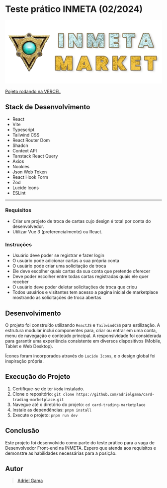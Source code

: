 # Teste prático INMETA (02/2024)

![Project Logo](public/logo_text.webp)

[Pojeto rodando na VERCEL](https://card-trading-marketplace.vercel.app/)

## Stack de Desenvolvimento

- React
- Vite
- Typescript
- Tailwind CSS
- React Router Dom
- Shadcn
- Context API
- Tanstack React Query
- Axios
- Nookies
- Json Web Token
- React Hook Form
- Zod
- Lucide Icons
- ESLint

___

### Requisitos
- Criar um projeto de troca de cartas cujo design é total por conta do desenvolvedor.
- Utilizar Vue 3 (preferencialmente) ou React.


### Instruções
- Usuário deve poder se registrar e fazer login
- O usuário pode adicionar cartas a sua própria conta
- O usuário pode criar uma solicitação de troca
- Ele deve escolher quais cartas da sua conta que pretende oferecer
- Deve poder escolher entre todas cartas registradas quais ele quer receber
- O usuário deve poder deletar solicitações de troca que criou
- Todos usuários e visitantes tem acesso a pagina inicial de marketplace mostrando as solicitações de troca abertas

## Desenvolvimento
O projeto foi construído utilizando `ReactJS` e `TailwindCSS` para estilização. A estrutura modular inclui componentes para, criar ou entrar em uma conta, menu de navegação e conteúdo principal. A responsividade foi considerada para garantir uma experiência consistente em diversos dispositivos (Mobile, Tablet e Web Desktop).

Ícones foram incorporados através do `Lucide Icons`, e o design global foi inspiração própria.

## Execução do Projeto
1. Certifique-se de ter `Node` instalado.
2. Clone o repositório: `git clone https://github.com/adrielgama/card-trading-marketplace.git`
3. Navegue até o diretório do projeto: `cd card-trading-marketplace`
4. Instale as dependências: `pnpm install`
5. Execute o projeto: `pnpm run dev`

## Conclusão
Este projeto foi desenvolvido como parte do teste prático para a vaga de Desenvolvedor Front-end na INMETA. Espero que atenda aos requisitos e demonstre as habilidades necessárias para a posição.

## Autor
> [Adriel Gama](https://www.github.com/adrielgama)